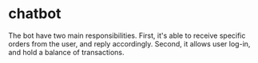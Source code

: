 # chatbot
The bot have two main responsibilities. First, it's able to receive specific orders from the user, and reply accordingly. Second, it allows user log-in, and hold a balance of transactions.
